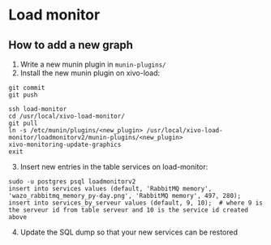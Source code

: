 # Load monitor

## How to add a new graph

1. Write a new munin plugin in `munin-plugins/`
2. Install the new munin plugin on xivo-load:

```
git commit
git push

ssh load-monitor 
cd /usr/local/xivo-load-monitor/
git pull
ln -s /etc/munin/plugins/<new_plugin> /usr/local/xivo-load-monitor/loadmonitorv2/munin-plugins/<new_plugin>
xivo-monitoring-update-graphics
exit
```

3. Insert new entries in the table services on load-monitor:

```
sudo -u postgres psql loadmonitorv2
insert into services values (default, 'RabbitMQ memory', 'wazo_rabbitmq_memory_py-day.png', 'RabbitMQ memory', 497, 280);
insert into services_by_serveur values (default, 9, 10);  # where 9 is the serveur id from table serveur and 10 is the service id created above
```

4. Update the SQL dump so that your new services can be restored
